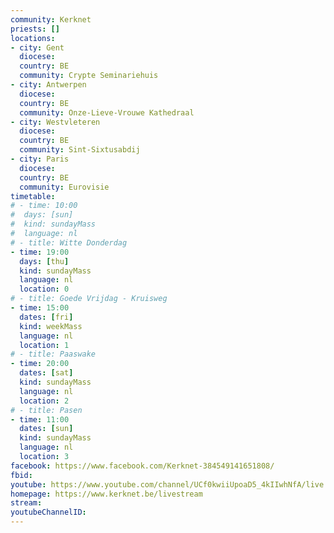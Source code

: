 ```yaml
---
community: Kerknet
priests: []
locations:
- city: Gent
  diocese: 
  country: BE
  community: Crypte Seminariehuis
- city: Antwerpen
  diocese: 
  country: BE
  community: Onze-Lieve-Vrouwe Kathedraal
- city: Westvleteren
  diocese: 
  country: BE
  community: Sint-Sixtusabdij
- city: Paris
  diocese: 
  country: BE
  community: Eurovisie
timetable:
# - time: 10:00
#  days: [sun]
#  kind: sundayMass
#  language: nl
# - title: Witte Donderdag
- time: 19:00
  days: [thu]
  kind: sundayMass
  language: nl
  location: 0
# - title: Goede Vrijdag - Kruisweg
- time: 15:00
  dates: [fri]
  kind: weekMass
  language: nl
  location: 1
# - title: Paaswake
- time: 20:00
  dates: [sat]
  kind: sundayMass
  language: nl
  location: 2
# - title: Pasen
- time: 11:00
  dates: [sun]
  kind: sundayMass
  language: nl
  location: 3
facebook: https://www.facebook.com/Kerknet-384549141651808/
fbid:
youtube: https://www.youtube.com/channel/UCf0kwiiUpoaD5_4kIIwhNfA/live
homepage: https://www.kerknet.be/livestream
stream: 
youtubeChannelID: 
---
```


